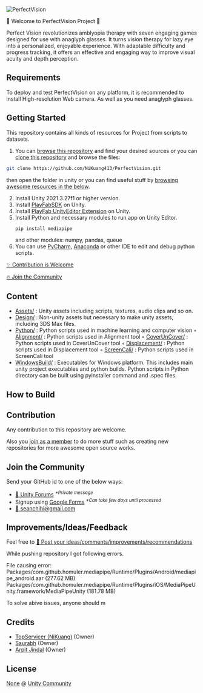 ![PerfectVision](https://github.com/NiKuang413/PerfectVision/assets/149320858/83c17cf2-feaa-4b85-a59f-f8cf6b32152e)

:tada: Welcome to PerfectVision Project :tada:

Perfect Vision revolutionizes amblyopia therapy with seven engaging games designed for use with anaglyph glasses. It turns vision therapy for lazy eye into a personalized, enjoyable experience. With adaptable difficulty and progress tracking, it offers an effective and engaging way to improve visual acuity and depth perception.

## Requirements
To deploy and test PerfectVision on any platform, it is recommended to install High-resolution Web camera.
As well as you need anaglyph glasses.
## Getting Started

This repository contains all kinds of resources for Project from scripts to datasets.

1. You can [browse this repository](#content) and find your desired sources or you can [clone this repository](https://help.github.com/articles/cloning-a-repository/) and browse the files:

```bash
git clone https://github.com/NiKuang413/PerfectVision.git
```

then open the folder in unity or you can find useful stuff by [browsing awesome resources in the below](#resources).

2. Install Unity 2021.3.27f1 or higher version.
3. Install [PlayFabSDK](https://github.com/PlayFab/UnitySDK/releases/) on Unity.
4. Install [PlayFab UnityEditor Extension](https://github.com/PlayFab/UnityEditorExtensions/releases/) on Unity.
5. Install Python and necessary modules to run app on Unity Editor.
	```bash
	pip install mediapipe
	```
	and other modules: numpy, pandas, queue
6. You can use [PyCharm](https://www.jetbrains.com/pycharm/download/), [Anaconda](https://www.anaconda.com/download) or other IDE to edit and debug python scripts.



[:sparkles: Contribution is Welcome](#contribution)

[:fire: Join the Community](#join-the-community)


## Content

- [Assets/](https://github.com/NiKuang413/PerfectVision/tree/master/Assets) : Unity assets including scripts, textures, audio clips and so on.
- [Design/](https://github.com/NiKuang413/PerfectVision/tree/master/Design) : Non-unity assets but necessary to make unity assets, including 3DS Max files.
- [Python/](https://github.com/NiKuang413/PerfectVision/tree/master/Python) : Python scripts used in machine learning and computer vision
	◦ [Alignment/](https://github.com/NiKuang413/PerfectVision/tree/master/Python/Alignment) : Python scripts used in Alignment tool
	◦ [CoverUnCover/](https://github.com/NiKuang413/PerfectVision/tree/master/Python/CoverUnCover) : Python scripts used in CoverUnCover tool
	◦ [Displacement/](https://github.com/NiKuang413/PerfectVision/tree/master/Python/Displacement) : Python scripts used in Displacement tool
	◦ [ScreenCali/](https://github.com/NiKuang413/PerfectVision/tree/master/Python/ScreenCali) : Python scripts used in ScreenCali tool
- [WindowsBuild/](https://github.com/NiKuang413/PerfectVision/tree/master/WindowsBuild) : Executables for Windows platform. This includes main unity project executables and python builds. Python scripts in Python directory can be built using pyinstaller command and .spec files.

## How to Build




## Contribution

Any contribution to this repository are welcome.

Also you [join as a member](#join-the-community) to do more stuff such as creating new repositories for more awesome open source works.


## Join the Community

Send your GitHub id to one of the below ways:

- [:speech_balloon: Unity Forums](https://forum.unity3d.com/conversations/add?to=mgear) <sup><i>*Private message</i></sup>
- Signup using [Google Forms](https://goo.gl/forms/DFspn3ByJBoLWEth2) <sup><i>*Can take few days until processed</i></sup>
- [:e-mail: seanchihi@gmail.com](mailto:seanchihi@gmail.com)



## Improvements/Ideas/Feedback

Feel free to [:postbox: Post your ideas/comments/improvements/recommendations](https://github.com/NiKuang413/PerfectVision/issues)

While pushing repository I got following errors.

File causing error:
Packages/com.github.homuler.mediapipe/Runtime/Plugins/Android/mediapipe_android.aar (277.62 MB)
Packages/com.github.homuler.mediapipe/Runtime/Plugins/iOS/MediaPipeUnity.framework/MediaPipeUnity (181.78 MB)

To solve abive issues, anyone should m

## Credits

- [TopServicer (NiKuang)](https://github.com/NiKuang413) (Owner)
- [Saurabh](https://github.com/Saurabh528) (Owner)
- [Arpit Jindal](https://github.com/Arpit-Jindal) (Owner)


## License

[None](https://github.com/NiKuang413/PerfectVision/LICENSE) @ [Unity Community](https://github.com/UnityCommunity/)
